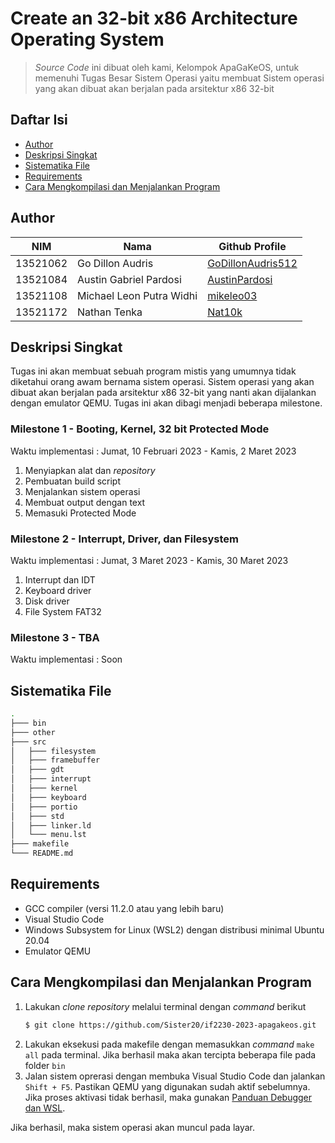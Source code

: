 # Create an 32-bit x86 Architecture Operating System
> *Source Code* ini dibuat oleh kami, Kelompok ApaGaKeOS, untuk memenuhi Tugas Besar Sistem Operasi yaitu membuat
> Sistem operasi yang akan dibuat akan berjalan pada arsitektur x86 32-bit

## Daftar Isi
- [Author](#author)
- [Deskripsi Singkat](#deskripsi-singkat)
- [Sistematika File](#sistematika-file)
- [Requirements](#requirements)
- [Cara Mengkompilasi dan Menjalankan Program](#cara-mengkompilasi-dan-menjalankan-program)

## Author
| NIM      | Nama                       | Github Profile                                            |
| -------- | ---------------------------|-----------------------------------------------------------|
| 13521062 | Go Dillon Audris           | [GoDillonAudris512](https://github.com/GoDillonAudris512) |
| 13521084 | Austin Gabriel Pardosi     | [AustinPardosi](https://github.com/AustinPardosi)         |
| 13521108 | Michael Leon Putra Widhi   | [mikeleo03](https://github.com/mikeleo03)                 |
| 13521172 | Nathan Tenka               | [Nat10k](https://github.com/Nat10k)                       |

## Deskripsi Singkat
Tugas ini akan membuat sebuah program mistis yang umumnya tidak diketahui orang awam bernama sistem operasi. Sistem operasi yang akan dibuat akan berjalan pada arsitektur x86 32-bit yang nanti akan dijalankan dengan emulator QEMU. Tugas ini akan dibagi menjadi beberapa milestone.

### Milestone 1 - Booting, Kernel, 32 bit Protected Mode
Waktu implementasi : Jumat, 10 Februari 2023 - Kamis, 2 Maret 2023
1. Menyiapkan alat dan *repository*
2. Pembuatan build script
3. Menjalankan sistem operasi
4. Membuat output dengan text
5. Memasuki Protected Mode

### Milestone 2 - Interrupt, Driver, dan Filesystem
Waktu implementasi : Jumat, 3 Maret 2023 - Kamis, 30 Maret 2023
1. Interrupt dan IDT
2. Keyboard driver
3. Disk driver
4. File System FAT32

### Milestone 3 - TBA
Waktu implementasi : Soon

## Sistematika File
```bash
.
├─── bin
├─── other
├─── src
│   ├─── filesystem
│   ├─── framebuffer
│   ├─── gdt
│   ├─── interrupt
│   ├─── kernel
│   ├─── keyboard
│   ├─── portio
│   ├─── std
│   ├─── linker.ld
│   └─── menu.lst
├─── makefile
└─── README.md
```

## Requirements
- GCC compiler (versi 11.2.0 atau yang lebih baru)
- Visual Studio Code
- Windows Subsystem for Linux (WSL2) dengan distribusi minimal Ubuntu 20.04
- Emulator QEMU

## Cara Mengkompilasi dan Menjalankan Program
1. Lakukan *clone repository* melalui terminal dengan *command* berikut
    ``` bash
    $ git clone https://github.com/Sister20/if2230-2023-apagakeos.git
    ```
2. Lakukan eksekusi pada makefile dengan memasukkan *command* `make all` pada terminal. Jika berhasil maka akan tercipta beberapa file pada folder `bin`
3. Jalan sistem oprerasi dengan membuka Visual Studio Code dan jalankan `Shift + F5`. Pastikan QEMU yang digunakan sudah aktif sebelumnya. Jika proses aktivasi tidak berhasil, maka gunakan [Panduan Debugger dan WSL](https://docs.google.com/document/d/1Zt3yzP_OEiFz8g2lHlpBNNr9qUyXghFNeQlAeQpAaII/edit#). 

Jika berhasil, maka sistem operasi akan muncul pada layar.